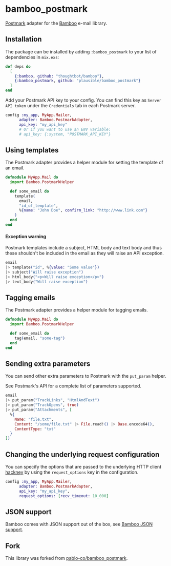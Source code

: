 # bamboo_postmark

[Postmark](https://postmarkapp.com/) adapter for the [Bamboo](https://github.com/thoughtbot/bamboo) e-mail library.

## Installation

The package can be installed by adding `:bamboo_postmark` to your list of
dependencies in `mix.exs`:

```elixir
def deps do
  [
    {:bamboo, github: "thoughtbot/bamboo"},
    {:bamboo_postmark, github: "plausible/bamboo_postmark"}
  ]
end
```

Add your Postmark API key to your config. You can find this key as `Server API
token` under the `Credentials` tab in each Postmark server.

```elixir
config :my_app, MyApp.Mailer,
      adapter: Bamboo.PostmarkAdapter,
      api_key: "my_api_key"
      # Or if you want to use an ENV variable:
      # api_key: {:system, "POSTMARK_API_KEY"}
```

## Using templates

The Postmark adapter provides a helper module for setting the template of an
email.

```elixir
defmodule MyApp.Mail do
  import Bamboo.PostmarkHelper

  def some_email do
    template(
      email,
      "id_of_template",
      %{name: "John Doe", confirm_link: "http://www.link.com"}
    )
  end
end
```

#### Exception warning

Postmark templates include a subject, HTML body and text body and thus these shouldn't be included in the email as they will raise an API exception.

```elixir
email
|> template("id", %{value: "Some value"})
|> subject("Will raise exception")
|> html_body("<p>Will raise exception</p>")
|> text_body("Will raise exception")
```

## Tagging emails

The Postmark adapter provides a helper module for tagging emails.

```elixir
defmodule MyApp.Mail do
  import Bamboo.PostmarkHelper

  def some_email do
    tag(email, "some-tag")
  end
end
```

## Sending extra parameters

You can send other extra parameters to Postmark with the `put_param` helper.

See Postmark's API for a complete list of parameters supported.

```elixir
email
|> put_param("TrackLinks", "HtmlAndText")
|> put_param("TrackOpens", true)
|> put_param("Attachments", [
  %{
    Name: "file.txt",
    Content: "/some/file.txt" |> File.read!() |> Base.encode64(),
    ContentType: "txt"
  }
])
```

## Changing the underlying request configuration

You can specify the options that are passed to the underlying HTTP client
[hackney](https://github.com/benoitc/hackney) by using the `request_options` key
in the configuration.

```elixir
config :my_app, MyApp.Mailer,
      adapter: Bamboo.PostmarkAdapter,
      api_key: "my_api_key",
      request_options: [recv_timeout: 10_000]
```

## JSON support

Bamboo comes with JSON support out of the box, see [Bamboo JSON support](https://github.com/thoughtbot/bamboo#json-support).

## Fork

This library was forked from [pablo-co/bamboo_postmark](http://github.com/pablo-co/bamboo_postmark).
